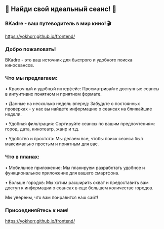 ## 🎉 Найди свой идеальный сеанс! 🎉

### BKadre - ваш путеводитель в мир кино! 🎬
https://yokhorr.github.io/frontend/
### Добро пожаловать!

BKadre - это ваш источник для быстрого и удобного поиска киносеансов. 

### Что мы предлагаем:


• Красочный и удобный интерфейс: Просматривайте доступные сеансы в интуитивно понятном и приятном формате.

• Данные на несколько недель вперед: Забудьте о постоянных проверках - у нас вы найдете информацию о сеансах на ближайшие недели.

• Удобная фильтрация: Сортируйте сеансы по вашим предпочтениям: город, дата, кинотеатр, жанр и т.д.

• Удобство и простота: Мы делаем все, чтобы поиск сеанса был максимально простым и приятным для вас.

### Что в планах:


• Мобильное приложение: Мы планируем разработать удобное и функциональное приложение для вашего смартфона.

• Больше городов: Мы хотим расширить охват и предоставить вам доступ к информации о сеансах в еще большем количестве городов.

Мы уверены, что вам понравится наш сайт!

### Присоединяйтесь к нам!
https://yokhorr.github.io/frontend/
